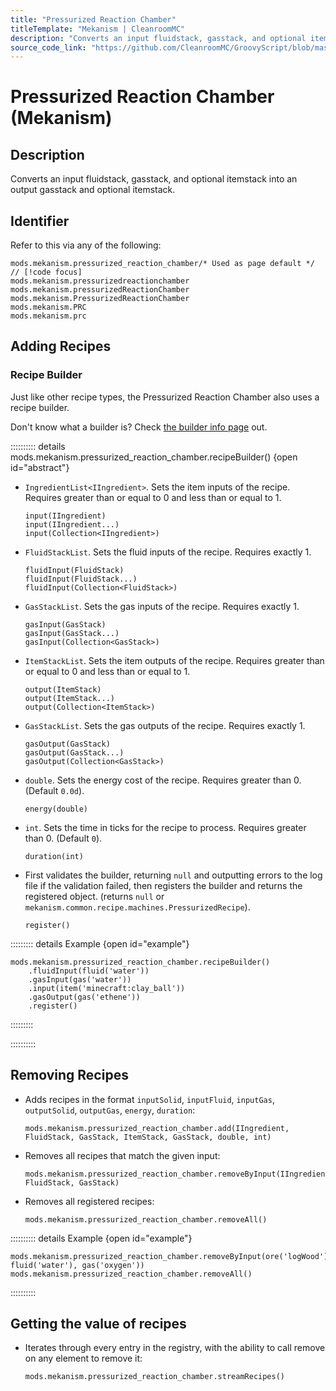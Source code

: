 ```yaml
---
title: "Pressurized Reaction Chamber"
titleTemplate: "Mekanism | CleanroomMC"
description: "Converts an input fluidstack, gasstack, and optional itemstack into an output gasstack and optional itemstack."
source_code_link: "https://github.com/CleanroomMC/GroovyScript/blob/master/src/main/java/com/cleanroommc/groovyscript/compat/mods/mekanism/PressurizedReactionChamber.java"
---
```


# Pressurized Reaction Chamber (Mekanism)

## Description

Converts an input fluidstack, gasstack, and optional itemstack into an output gasstack and optional itemstack.

## Identifier

Refer to this via any of the following:

```groovy:no-line-numbers {1}
mods.mekanism.pressurized_reaction_chamber/* Used as page default */ // [!code focus]
mods.mekanism.pressurizedreactionchamber
mods.mekanism.pressurizedReactionChamber
mods.mekanism.PressurizedReactionChamber
mods.mekanism.PRC
mods.mekanism.prc
```


## Adding Recipes

### Recipe Builder

Just like other recipe types, the Pressurized Reaction Chamber also uses a recipe builder.

Don't know what a builder is? Check [the builder info page](../../groovy/builder.md) out.

:::::::::: details mods.mekanism.pressurized_reaction_chamber.recipeBuilder() {open id="abstract"}
- `IngredientList<IIngredient>`. Sets the item inputs of the recipe. Requires greater than or equal to 0 and less than or equal to 1.

    ```groovy:no-line-numbers
    input(IIngredient)
    input(IIngredient...)
    input(Collection<IIngredient>)
    ```

- `FluidStackList`. Sets the fluid inputs of the recipe. Requires exactly 1.

    ```groovy:no-line-numbers
    fluidInput(FluidStack)
    fluidInput(FluidStack...)
    fluidInput(Collection<FluidStack>)
    ```

- `GasStackList`. Sets the gas inputs of the recipe. Requires exactly 1.

    ```groovy:no-line-numbers
    gasInput(GasStack)
    gasInput(GasStack...)
    gasInput(Collection<GasStack>)
    ```

- `ItemStackList`. Sets the item outputs of the recipe. Requires greater than or equal to 0 and less than or equal to 1.

    ```groovy:no-line-numbers
    output(ItemStack)
    output(ItemStack...)
    output(Collection<ItemStack>)
    ```

- `GasStackList`. Sets the gas outputs of the recipe. Requires exactly 1.

    ```groovy:no-line-numbers
    gasOutput(GasStack)
    gasOutput(GasStack...)
    gasOutput(Collection<GasStack>)
    ```

- `double`. Sets the energy cost of the recipe. Requires greater than 0. (Default `0.0d`).

    ```groovy:no-line-numbers
    energy(double)
    ```

- `int`. Sets the time in ticks for the recipe to process. Requires greater than 0. (Default `0`).

    ```groovy:no-line-numbers
    duration(int)
    ```

- First validates the builder, returning `null` and outputting errors to the log file if the validation failed, then registers the builder and returns the registered object. (returns `null` or `mekanism.common.recipe.machines.PressurizedRecipe`).

    ```groovy:no-line-numbers
    register()
    ```

::::::::: details Example {open id="example"}
```groovy:no-line-numbers
mods.mekanism.pressurized_reaction_chamber.recipeBuilder()
    .fluidInput(fluid('water'))
    .gasInput(gas('water'))
    .input(item('minecraft:clay_ball'))
    .gasOutput(gas('ethene'))
    .register()
```

:::::::::

::::::::::

## Removing Recipes

- Adds recipes in the format `inputSolid`, `inputFluid`, `inputGas`, `outputSolid`, `outputGas`, `energy`, `duration`:

    ```groovy:no-line-numbers
    mods.mekanism.pressurized_reaction_chamber.add(IIngredient, FluidStack, GasStack, ItemStack, GasStack, double, int)
    ```

- Removes all recipes that match the given input:

    ```groovy:no-line-numbers
    mods.mekanism.pressurized_reaction_chamber.removeByInput(IIngredient, FluidStack, GasStack)
    ```

- Removes all registered recipes:

    ```groovy:no-line-numbers
    mods.mekanism.pressurized_reaction_chamber.removeAll()
    ```

:::::::::: details Example {open id="example"}
```groovy:no-line-numbers
mods.mekanism.pressurized_reaction_chamber.removeByInput(ore('logWood'), fluid('water'), gas('oxygen'))
mods.mekanism.pressurized_reaction_chamber.removeAll()
```

::::::::::

## Getting the value of recipes

- Iterates through every entry in the registry, with the ability to call remove on any element to remove it:

    ```groovy:no-line-numbers
    mods.mekanism.pressurized_reaction_chamber.streamRecipes()
    ```
